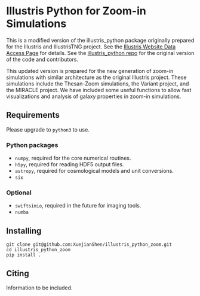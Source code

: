 Illustris Python for Zoom-in Simulations
========================================

This is a modified version of the illustris_python package originally prepared for the Illustris and IllustrisTNG project.
See the [Illustris Website Data Access Page](http://www.illustris-project.org/data/) for details.
See the [illustris_python repo](https://github.com/illustristng/illustris_python) for the original version of the code and contributors.

This updated version is prepared for the new generation of zoom-in simulations with similar architecture as the original Illustris project. 
These simulations include the Thesan-Zoom simulations, the Variant project, and the MIRACLE project.
We have included some useful functions to allow fast visualizations and analysis of galaxy properties in zoom-in simulations.

Requirements
------------
Please upgrade to `python3` to use.

### Python packages
+ `numpy`, required for the core numerical routines.
+ `h5py`, required for reading HDF5 output files.
+ `astropy`, required for cosmological models and unit conversions.
+ `six`

### Optional
+ `swiftsimio`, required in the future for imaging tools.
+ `numba`

Installing
----------
```
git clone git@github.com:XuejianShen/illustris_python_zoom.git
cd illustris_python_zoom
pip install .
```

Citing
------
Information to be included.
